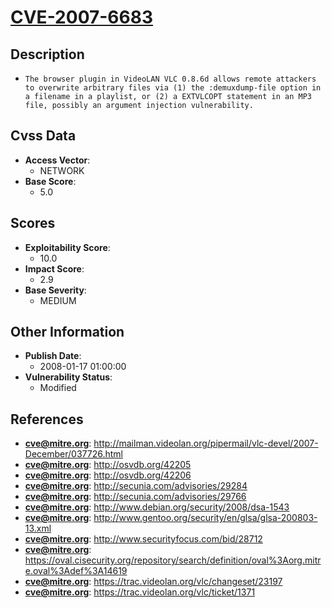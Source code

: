 
# [CVE-2007-6683](http://mailman.videolan.org/pipermail/vlc-devel/2007-December/037726.html)

## Description

- `The browser plugin in VideoLAN VLC 0.8.6d allows remote attackers to overwrite arbitrary files via (1) the :demuxdump-file option in a filename in a playlist, or (2) a EXTVLCOPT statement in an MP3 file, possibly an argument injection vulnerability.`

## Cvss Data

- **Access Vector**:
  - NETWORK
- **Base Score**:
  - 5.0

## Scores

- **Exploitability Score**:
  - 10.0
- **Impact Score**:
  - 2.9
- **Base Severity**:
  - MEDIUM

## Other Information

- **Publish Date**:
  - 2008-01-17 01:00:00
- **Vulnerability Status**:
  - Modified

## References

- **cve@mitre.org**: http://mailman.videolan.org/pipermail/vlc-devel/2007-December/037726.html
- **cve@mitre.org**: http://osvdb.org/42205
- **cve@mitre.org**: http://osvdb.org/42206
- **cve@mitre.org**: http://secunia.com/advisories/29284
- **cve@mitre.org**: http://secunia.com/advisories/29766
- **cve@mitre.org**: http://www.debian.org/security/2008/dsa-1543
- **cve@mitre.org**: http://www.gentoo.org/security/en/glsa/glsa-200803-13.xml
- **cve@mitre.org**: http://www.securityfocus.com/bid/28712
- **cve@mitre.org**: https://oval.cisecurity.org/repository/search/definition/oval%3Aorg.mitre.oval%3Adef%3A14619
- **cve@mitre.org**: https://trac.videolan.org/vlc/changeset/23197
- **cve@mitre.org**: https://trac.videolan.org/vlc/ticket/1371

